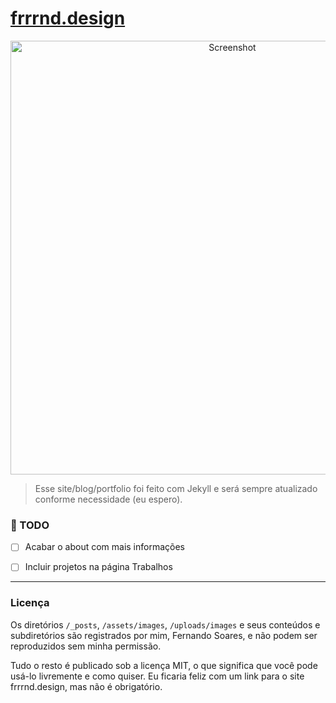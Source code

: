 # [frrrnd.design](http://frrrnd.design)

<p align="center">
    <img src="https://github.com/frrrnd/frrrnd.github.io/blob/master/screenshot.png" width="694" alt="Screenshot">
</p>


> Esse site/blog/portfolio foi feito com Jekyll e será sempre atualizado conforme necessidade (eu espero).



### 📝 TODO

- [ ] Acabar o about com mais informações

- [ ] Incluir projetos na página Trabalhos


---

### Licença

Os diretórios ```/_posts```, ```/assets/images```, ```/uploads/images``` e seus conteúdos e subdiretórios são registrados por mim, Fernando Soares, e não podem ser reproduzidos sem minha permissão.

Tudo o resto é publicado sob a licença MIT, o que significa que você pode usá-lo livremente e como quiser. Eu ficaria feliz com um link para o site frrrnd.design, mas não é obrigatório.